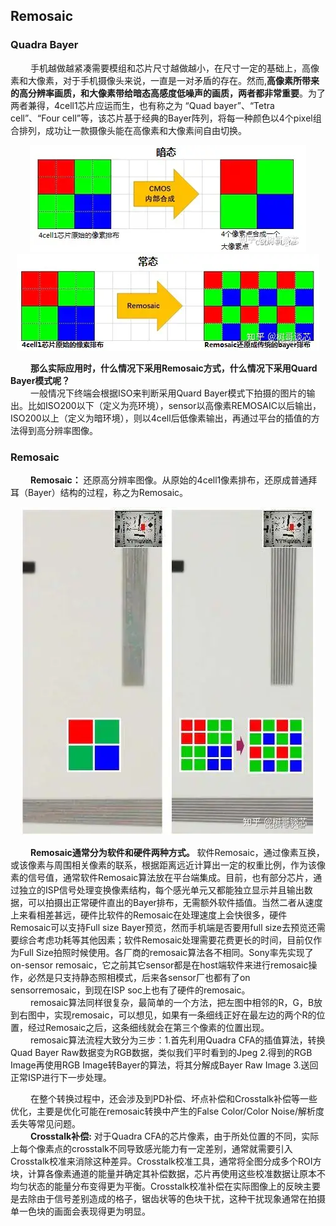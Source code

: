 ## Remosaic
### Quadra Bayer
&emsp;&emsp; 手机越做越紧凑需要模组和芯片尺寸越做越小，在尺寸一定的基础上，高像素和大像素，对于手机摄像头来说，一直是一对矛盾的存在。然而,**高像素所带来的高分辨率画质，和大像素带给暗态高感度低噪声的画质，两者都非常重要**。为了两者兼得，4cell1芯片应运而生，也有称之为 “Quad bayer”、“Tetra cell”、“Four cell”等，该芯片基于经典的Bayer阵列，将每一种颜色以4个pixel组合排列，成功让一款摄像头能在高像素和大像素间自由切换。<br>

<div align=center>
<img src="https://github.com/623-wzy/wzy/blob/main/image/v2-9539b4f783f2191b5d5fc7e3cc5eb153_1440w.webp"/>
</div>

<div align=center>
<img src="https://github.com/623-wzy/wzy/blob/main/image/v2-d2e863ea5c44e8b5d5677892df05f1fb_1440w.webp"/>
</div>

&emsp;&emsp; **那么实际应用时，什么情况下采用Remosaic方式，什么情况下采用Quard Bayer模式呢？** <br>
&emsp;&emsp; 一般情况下终端会根据ISO来判断采用Quard Bayer模式下拍摄的图片的输出。比如ISO200以下（定义为亮环境），sensor以高像素REMOSAIC以后输出，ISO200以上（定义为暗环境），则以4cell后低像素输出，再通过平台的插值的方法得到高分辨率图像。<br>

### Remosaic

&emsp;&emsp; **Remosaic：** 还原高分辨率图像。从原始的4cell1像素排布，还原成普通拜耳（Bayer）结构的过程，称之为Remosaic。<br>

<div align=center>
<img src="https://github.com/623-wzy/wzy/blob/main/image/v2-b887f04ae680b7bbcb366dab0201fa15_1440w.webp"/>
</div>

&emsp;&emsp; **Remosaic通常分为软件和硬件两种方式。** 软件Remosaic，通过像素互换，或该像素与周围相关像素的联系，根据距离远近计算出一定的权重比例，作为该像素的信号值，通常软件Remosaic算法放在平台端集成。目前，也有部分芯片，通过独立的ISP信号处理变换像素结构，每个感光单元又都能独立显示并且输出数据，可以拍摄出正常硬件直出的Bayer排布，无需额外软件插值。当然二者从速度上来看相差甚远，硬件比软件的Remosaic在处理速度上会快很多，硬件Remosaic可以支持Full size Bayer预览，然而手机端是否要用full size去预览还需要综合考虑功耗等其他因素；软件Remosaic处理需要花费更长的时间，目前仅作为Full Size拍照时候使用。各厂商的remosaic算法各不相同。Sony率先实现了on-sensor remosaic，它之前其它sensor都是在host端软件来进行remosaic操作，必然是只支持静态照相模式，后来各sensor厂也都有了on sensorremosaic，到现在ISP soc上也有了硬件的remosaic。<br>
&emsp;&emsp; remosaic算法同样很复杂，最简单的一个方法，把左图中相邻的R，G，B放到右图中，实现remosaic，可以想见，如果有一条细线正好在最左边的两个R的位置，经过Remosaic之后，这条细线就会在第三个像素的位置出现。<br>
&emsp;&emsp; remosaic算法流程大致分为三步：1.首先利用Quadra CFA的插值算法，转换Quad Bayer Raw数据变为RGB数据，类似我们平时看到的Jpeg 2.得到的RGB Image再使用RGB Image转Bayer的算法，将其分解成Bayer Raw Image 3.送回正常ISP进行下一步处理。<br>


&emsp;&emsp; 在整个转换过程中，还会涉及到PD补偿、坏点补偿和Crosstalk补偿等一些优化，主要是优化可能在remosaic转换中产生的False Color/Color Noise/解析度丢失等常见问题。<br>
&emsp;&emsp; **Crosstalk补偿:** 对于Quadra CFA的芯片像素，由于所处位置的不同，实际上每个像素点的crosstalk不同导致感光能力有一定差别，通常就需要引入Crosstalk校准来消除这种差异。Crosstalk校准工具，通常将全图分成多个ROI方块，计算各像素通道的能量并确定其补偿数据，芯片再使用这些校准数据让原本不均匀状态的能量分布变得更为平衡。Crosstalk校准补偿在实际图像上的反映主要是去除由于信号差别造成的格子，锯齿状等的色块干扰，这种干扰现象通常在拍摄单一色块的画面会表现得更为明显。
